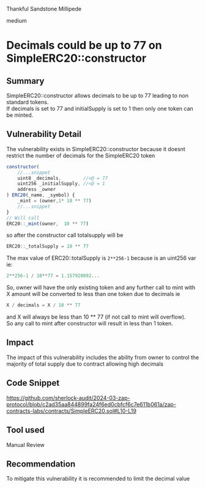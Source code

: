 Thankful Sandstone Millipede

medium

# Decimals could be up to 77 on SimpleERC20::constructor

## Summary
SimpleERC20::constructor allows decimals to be up to 77 leading to non standard tokens.   
If decimals is set to 77 and initialSupply is set to 1 then only one token can be minted.  

## Vulnerability Detail
The vulnerability exists in SimpleERC20::constructor because it doesnt restrict the number of decimals for the SimpleERC20 token   
```js
constructor(
    //...snippet
    uint8 _decimals,        //<@ = 77
    uint256 _initialSupply, //<@ = 1
    address _owner
) ERC20(_name, _symbol) {
    _mint = (owner,1* 10 ** 77) 
    //...snippet
}
// Will call  
ERC20::_mint(owner,  10 ** 77)
```
so after the constructor call totalsupply will be  
```js
ERC20::_totalSupply = 10 ** 77
```  
The max value of ERC20::totalSupply is `2**256-1` because is an uint256 var  
ie:  
```js
2**256-1 / 10**77 = 1.157920892...
```
So, owner will have the only existing token and any further call to mint with X amount  will be converted to less than one token due to decimals ie
```js
X / decimals = X / 10 ** 77
```  
and X will always be less than 10 ** 77  (if not call to mint will overflow).  
So any call to mint after constructor will result in less than 1 token.  
  
## Impact
The impact of this vulnerability includes the ability from owner to control the majority of total supply due to contract allowing high decimals    

## Code Snippet
https://github.com/sherlock-audit/2024-03-zap-protocol/blob/c2ad35aa844899fa24f6ed0cbfcf6c7e611b061a/zap-contracts-labs/contracts/SimpleERC20.sol#L10-L19  

## Tool used

Manual Review

## Recommendation
To mitigate this vulnerability  it is recommended to limit the decimal value  

